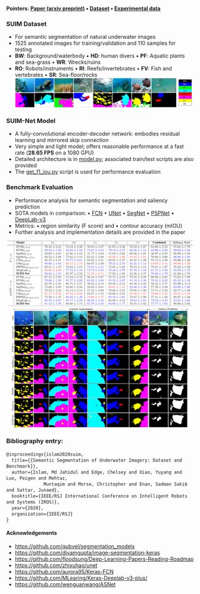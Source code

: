 #### Pointers: [Paper (arxiv preprint)](https://arxiv.org/pdf/2004.01241.pdf)  • [Dataset](http://irvlab.cs.umn.edu/resources/suim-dataset)  • [Experimental data](https://drive.google.com/drive/folders/1-ZGptUKC-yNFGxvOp207077_-Sf-VPOg?usp=sharing)


### SUIM Dataset
- For semantic segmentation of natural underwater images
- 1525 annotated images for training/validation and 110 samples for testing
- **BW**: Background/waterbody • **HD**: human divers • **PF**: Aquatic plants and sea-grass • **WR**: Wrecks/ruins
- **RO**: Robots/instruments   • **RI**: Reefs/invertebrates • **FV**: Fish and vertebrates • **SR**: Sea-floor/rocks
![det-data](/data/samples.jpg)


### SUIM-Net Model
- A fully-convolutional encoder-decoder network: embodies residual learning and mirrored skip connection
- Very simple and light model; offers reasonable performance at a fast rate (**28.65 FPS** on a 1080 GPU) 
- Detailed architecture is in [model.py](model.py); associated train/test scripts are also provided
- The [get_f1_iou.py](get_f1_iou.py) script is used for performance evaluation 


### Benchmark Evaluation
- Performance analysis for semantic segmentation and saliency prediction
- SOTA models in comparison: • [FCN](https://www.cv-foundation.org/openaccess/content_cvpr_2015/papers/Long_Fully_Convolutional_Networks_2015_CVPR_paper.pdf) • [UNet](https://arxiv.org/pdf/1505.04597.pdf) • [SegNet](https://arxiv.org/pdf/1505.07293.pdf) • [PSPNet](http://openaccess.thecvf.com/content_cvpr_2017/papers/Zhao_Pyramid_Scene_Parsing_CVPR_2017_paper.pdf) • [DeepLab-v3](https://arxiv.org/pdf/1706.05587.pdf) 
- Metrics: • region similarity (F score) and • contour accuracy (mIOU)
- Further analysis and implementation details are provided in the paper

![det-data](/data/quan.png)
![det-data](/data/qual.png)


### Bibliography entry:
	
	@inproceedings{islam2020suim,
	  title={{Semantic Segmentation of Underwater Imagery: Dataset and Benchmark}},
	  author={Islam, Md Jahidul and Edge, Chelsey and Xiao, Yuyang and Luo, Peigen and Mehtaz, 
                  Muntaqim and Morse, Christopher and Enan, Sadman Sakib and Sattar, Junaed},
	  booktitle={IEEE/RSJ International Conference on Intelligent Robots and Systems (IROS)},
	  year={2020},
	  organization={IEEE/RSJ}
	}
	

#### Acknowledgements
- https://github.com/qubvel/segmentation_models
- https://github.com/divamgupta/image-segmentation-keras
- https://github.com/floodsung/Deep-Learning-Papers-Reading-Roadmap
- https://github.com/zhixuhao/unet
- https://github.com/aurora95/Keras-FCN
- https://github.com/MLearing/Keras-Deeplab-v3-plus/
- https://github.com/wenguanwang/ASNet

